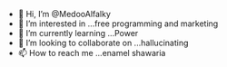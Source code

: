 - 👋 Hi, I’m @MedooAlfalky
- 👀 I’m interested in ...free programming and marketing
- 🌱 I’m currently learning ...Power 
- 💞️ I’m looking to collaborate on ...hallucinating
- 📫 How to reach me ...enamel shawaria 

<!---
MedooAlfalky/MedooAlfalky is a ✨ special ✨ repository because its `README.md` (this file) appears on your GitHub profile.
You can click the Preview link to take a look at your changes.
--->
